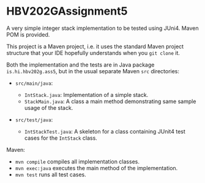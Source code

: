 # HBV202GAssignment5
A very simple integer stack implementation to be tested using JUni4. Maven POM is provided.

This project is a Maven project, i.e. it uses the standard Maven project structure that your IDE hopefully understands when you `git clone` it. 

Both the implementation and the tests are in Java package `is.hi.hbv202g.ass5`, 
but in the usual separate Maven `src` directories:

- `src/main/java`:
  - `IntStack.java`: Implementation of a simple stack.
  - `StackMain.java`: A class a main method demonstrating same sample usage of the stack.

- `src/test/java`:
  - `IntStackTest.java`: A skeleton for a class containing JUnit4 test cases for the `IntStack` class.

Maven:

- `mvn compile` compiles all implementation classes.
- `mvn exec:java` executes the main method of the implementation.
- `mvn test` runs all test cases. 
